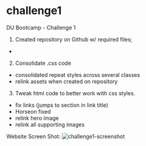 # challenge1
DU Bootcamp - Challenge 1

1. Created repository on Github w/ required files;
  *

2. Consolidate .css code 
  * consolidated repeat styles across several classes
  * relink assets when created on repository

3. Tweak html code to better work with css styles.  
  * fix links (jumps to section in link title)
  * Horseon <span> fixed
  * relink hero image
  * relink all supporting images

 Website Screen Shot:
![challenge1-screenshot](https://user-images.githubusercontent.com/59673032/175126002-38156e0f-ea6c-4385-b7d7-ed49c97cc5d3.png)



    
